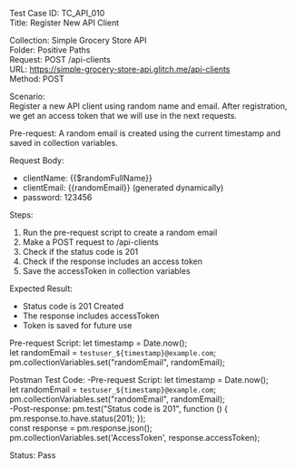 Test Case ID: TC_API_010  
Title: Register New API Client

Collection: Simple Grocery Store API  
Folder: Positive Paths  
Request: POST /api-clients  
URL: https://simple-grocery-store-api.glitch.me/api-clients  
Method: POST

Scenario:  
Register a new API client using random name and email. After registration, we get an access token that we will use in the next requests.

Pre-request:
A random email is created using the current timestamp and saved in collection variables.

Request Body:
- clientName: {{$randomFullName}}
- clientEmail: {{randomEmail}} (generated dynamically)
- password: 123456

Steps:  
1. Run the pre-request script to create a random email  
2. Make a POST request to /api-clients  
3. Check if the status code is 201  
4. Check if the response includes an access token  
5. Save the accessToken in collection variables

Expected Result:  
- Status code is 201 Created  
- The response includes accessToken  
- Token is saved for future use

Pre-request Script:
let timestamp = Date.now();  
let randomEmail = `testuser_${timestamp}@example.com`;  
pm.collectionVariables.set("randomEmail", randomEmail);  

Postman Test Code:
-Pre-request Script:
let timestamp = Date.now();  
let randomEmail = `testuser_${timestamp}@example.com`;  
pm.collectionVariables.set("randomEmail", randomEmail);  
-Post-response:
pm.test("Status code is 201", function () {
    pm.response.to.have.status(201);
});  
const response = pm.response.json();  
pm.collectionVariables.set('AccessToken', response.accessToken);

Status: Pass
